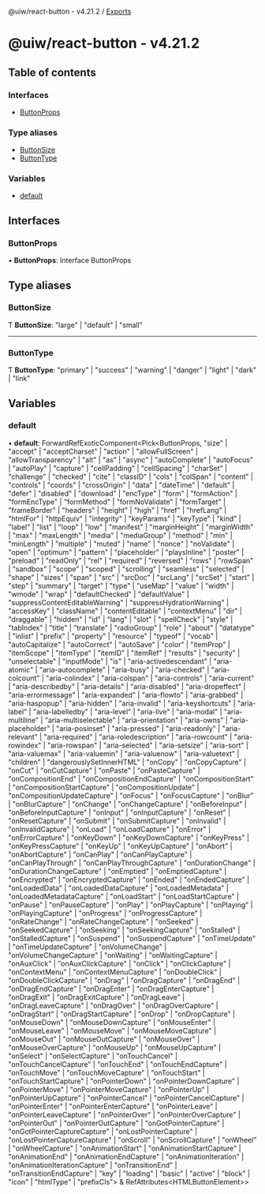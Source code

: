 @uiw/react-button - v4.21.2 / [Exports](modules.md)

# @uiw/react-button - v4.21.2

## Table of contents

### Interfaces

- [ButtonProps](undefined)

### Type aliases

- [ButtonSize](undefined)
- [ButtonType](undefined)

### Variables

- [default](undefined)

## Interfaces

### ButtonProps

• **ButtonProps**: Interface ButtonProps

## Type aliases

### ButtonSize

Ƭ **ButtonSize**: "large" \| "default" \| "small"

___

### ButtonType

Ƭ **ButtonType**: "primary" \| "success" \| "warning" \| "danger" \| "light" \| "dark" \| "link"

## Variables

### default

• **default**: ForwardRefExoticComponent<Pick<ButtonProps, "size" \| "accept" \| "acceptCharset" \| "action" \| "allowFullScreen" \| "allowTransparency" \| "alt" \| "as" \| "async" \| "autoComplete" \| "autoFocus" \| "autoPlay" \| "capture" \| "cellPadding" \| "cellSpacing" \| "charSet" \| "challenge" \| "checked" \| "cite" \| "classID" \| "cols" \| "colSpan" \| "content" \| "controls" \| "coords" \| "crossOrigin" \| "data" \| "dateTime" \| "default" \| "defer" \| "disabled" \| "download" \| "encType" \| "form" \| "formAction" \| "formEncType" \| "formMethod" \| "formNoValidate" \| "formTarget" \| "frameBorder" \| "headers" \| "height" \| "high" \| "href" \| "hrefLang" \| "htmlFor" \| "httpEquiv" \| "integrity" \| "keyParams" \| "keyType" \| "kind" \| "label" \| "list" \| "loop" \| "low" \| "manifest" \| "marginHeight" \| "marginWidth" \| "max" \| "maxLength" \| "media" \| "mediaGroup" \| "method" \| "min" \| "minLength" \| "multiple" \| "muted" \| "name" \| "nonce" \| "noValidate" \| "open" \| "optimum" \| "pattern" \| "placeholder" \| "playsInline" \| "poster" \| "preload" \| "readOnly" \| "rel" \| "required" \| "reversed" \| "rows" \| "rowSpan" \| "sandbox" \| "scope" \| "scoped" \| "scrolling" \| "seamless" \| "selected" \| "shape" \| "sizes" \| "span" \| "src" \| "srcDoc" \| "srcLang" \| "srcSet" \| "start" \| "step" \| "summary" \| "target" \| "type" \| "useMap" \| "value" \| "width" \| "wmode" \| "wrap" \| "defaultChecked" \| "defaultValue" \| "suppressContentEditableWarning" \| "suppressHydrationWarning" \| "accessKey" \| "className" \| "contentEditable" \| "contextMenu" \| "dir" \| "draggable" \| "hidden" \| "id" \| "lang" \| "slot" \| "spellCheck" \| "style" \| "tabIndex" \| "title" \| "translate" \| "radioGroup" \| "role" \| "about" \| "datatype" \| "inlist" \| "prefix" \| "property" \| "resource" \| "typeof" \| "vocab" \| "autoCapitalize" \| "autoCorrect" \| "autoSave" \| "color" \| "itemProp" \| "itemScope" \| "itemType" \| "itemID" \| "itemRef" \| "results" \| "security" \| "unselectable" \| "inputMode" \| "is" \| "aria-activedescendant" \| "aria-atomic" \| "aria-autocomplete" \| "aria-busy" \| "aria-checked" \| "aria-colcount" \| "aria-colindex" \| "aria-colspan" \| "aria-controls" \| "aria-current" \| "aria-describedby" \| "aria-details" \| "aria-disabled" \| "aria-dropeffect" \| "aria-errormessage" \| "aria-expanded" \| "aria-flowto" \| "aria-grabbed" \| "aria-haspopup" \| "aria-hidden" \| "aria-invalid" \| "aria-keyshortcuts" \| "aria-label" \| "aria-labelledby" \| "aria-level" \| "aria-live" \| "aria-modal" \| "aria-multiline" \| "aria-multiselectable" \| "aria-orientation" \| "aria-owns" \| "aria-placeholder" \| "aria-posinset" \| "aria-pressed" \| "aria-readonly" \| "aria-relevant" \| "aria-required" \| "aria-roledescription" \| "aria-rowcount" \| "aria-rowindex" \| "aria-rowspan" \| "aria-selected" \| "aria-setsize" \| "aria-sort" \| "aria-valuemax" \| "aria-valuemin" \| "aria-valuenow" \| "aria-valuetext" \| "children" \| "dangerouslySetInnerHTML" \| "onCopy" \| "onCopyCapture" \| "onCut" \| "onCutCapture" \| "onPaste" \| "onPasteCapture" \| "onCompositionEnd" \| "onCompositionEndCapture" \| "onCompositionStart" \| "onCompositionStartCapture" \| "onCompositionUpdate" \| "onCompositionUpdateCapture" \| "onFocus" \| "onFocusCapture" \| "onBlur" \| "onBlurCapture" \| "onChange" \| "onChangeCapture" \| "onBeforeInput" \| "onBeforeInputCapture" \| "onInput" \| "onInputCapture" \| "onReset" \| "onResetCapture" \| "onSubmit" \| "onSubmitCapture" \| "onInvalid" \| "onInvalidCapture" \| "onLoad" \| "onLoadCapture" \| "onError" \| "onErrorCapture" \| "onKeyDown" \| "onKeyDownCapture" \| "onKeyPress" \| "onKeyPressCapture" \| "onKeyUp" \| "onKeyUpCapture" \| "onAbort" \| "onAbortCapture" \| "onCanPlay" \| "onCanPlayCapture" \| "onCanPlayThrough" \| "onCanPlayThroughCapture" \| "onDurationChange" \| "onDurationChangeCapture" \| "onEmptied" \| "onEmptiedCapture" \| "onEncrypted" \| "onEncryptedCapture" \| "onEnded" \| "onEndedCapture" \| "onLoadedData" \| "onLoadedDataCapture" \| "onLoadedMetadata" \| "onLoadedMetadataCapture" \| "onLoadStart" \| "onLoadStartCapture" \| "onPause" \| "onPauseCapture" \| "onPlay" \| "onPlayCapture" \| "onPlaying" \| "onPlayingCapture" \| "onProgress" \| "onProgressCapture" \| "onRateChange" \| "onRateChangeCapture" \| "onSeeked" \| "onSeekedCapture" \| "onSeeking" \| "onSeekingCapture" \| "onStalled" \| "onStalledCapture" \| "onSuspend" \| "onSuspendCapture" \| "onTimeUpdate" \| "onTimeUpdateCapture" \| "onVolumeChange" \| "onVolumeChangeCapture" \| "onWaiting" \| "onWaitingCapture" \| "onAuxClick" \| "onAuxClickCapture" \| "onClick" \| "onClickCapture" \| "onContextMenu" \| "onContextMenuCapture" \| "onDoubleClick" \| "onDoubleClickCapture" \| "onDrag" \| "onDragCapture" \| "onDragEnd" \| "onDragEndCapture" \| "onDragEnter" \| "onDragEnterCapture" \| "onDragExit" \| "onDragExitCapture" \| "onDragLeave" \| "onDragLeaveCapture" \| "onDragOver" \| "onDragOverCapture" \| "onDragStart" \| "onDragStartCapture" \| "onDrop" \| "onDropCapture" \| "onMouseDown" \| "onMouseDownCapture" \| "onMouseEnter" \| "onMouseLeave" \| "onMouseMove" \| "onMouseMoveCapture" \| "onMouseOut" \| "onMouseOutCapture" \| "onMouseOver" \| "onMouseOverCapture" \| "onMouseUp" \| "onMouseUpCapture" \| "onSelect" \| "onSelectCapture" \| "onTouchCancel" \| "onTouchCancelCapture" \| "onTouchEnd" \| "onTouchEndCapture" \| "onTouchMove" \| "onTouchMoveCapture" \| "onTouchStart" \| "onTouchStartCapture" \| "onPointerDown" \| "onPointerDownCapture" \| "onPointerMove" \| "onPointerMoveCapture" \| "onPointerUp" \| "onPointerUpCapture" \| "onPointerCancel" \| "onPointerCancelCapture" \| "onPointerEnter" \| "onPointerEnterCapture" \| "onPointerLeave" \| "onPointerLeaveCapture" \| "onPointerOver" \| "onPointerOverCapture" \| "onPointerOut" \| "onPointerOutCapture" \| "onGotPointerCapture" \| "onGotPointerCaptureCapture" \| "onLostPointerCapture" \| "onLostPointerCaptureCapture" \| "onScroll" \| "onScrollCapture" \| "onWheel" \| "onWheelCapture" \| "onAnimationStart" \| "onAnimationStartCapture" \| "onAnimationEnd" \| "onAnimationEndCapture" \| "onAnimationIteration" \| "onAnimationIterationCapture" \| "onTransitionEnd" \| "onTransitionEndCapture" \| "key" \| "loading" \| "basic" \| "active" \| "block" \| "icon" \| "htmlType" \| "prefixCls"\> & RefAttributes<HTMLButtonElement\>\>
